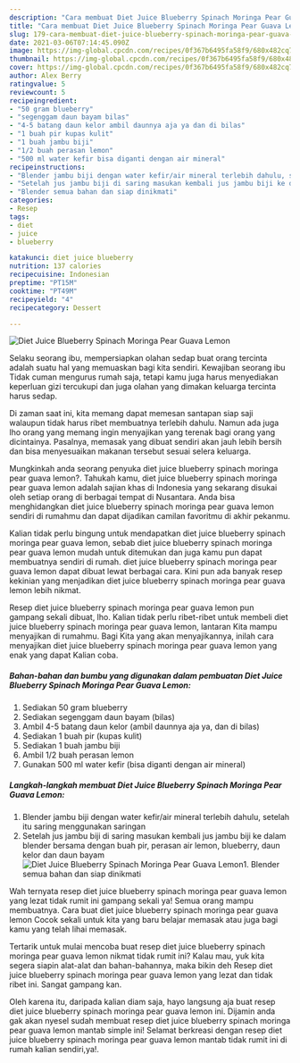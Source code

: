 ```yaml
---
description: "Cara membuat Diet Juice Blueberry Spinach Moringa Pear Guava Lemon Sederhana dan Mudah Dibuat"
title: "Cara membuat Diet Juice Blueberry Spinach Moringa Pear Guava Lemon Sederhana dan Mudah Dibuat"
slug: 179-cara-membuat-diet-juice-blueberry-spinach-moringa-pear-guava-lemon-sederhana-dan-mudah-dibuat
date: 2021-03-06T07:14:45.090Z
image: https://img-global.cpcdn.com/recipes/0f367b6495fa58f9/680x482cq70/diet-juice-blueberry-spinach-moringa-pear-guava-lemon-foto-resep-utama.jpg
thumbnail: https://img-global.cpcdn.com/recipes/0f367b6495fa58f9/680x482cq70/diet-juice-blueberry-spinach-moringa-pear-guava-lemon-foto-resep-utama.jpg
cover: https://img-global.cpcdn.com/recipes/0f367b6495fa58f9/680x482cq70/diet-juice-blueberry-spinach-moringa-pear-guava-lemon-foto-resep-utama.jpg
author: Alex Berry
ratingvalue: 5
reviewcount: 5
recipeingredient:
- "50 gram blueberry"
- "segenggam daun bayam bilas"
- "4-5 batang daun kelor ambil daunnya aja ya dan di bilas"
- "1 buah pir kupas kulit"
- "1 buah jambu biji"
- "1/2 buah perasan lemon"
- "500 ml water kefir bisa diganti dengan air mineral"
recipeinstructions:
- "Blender jambu biji dengan water kefir/air mineral terlebih dahulu, setelah itu saring menggunakan saringan"
- "Setelah jus jambu biji di saring masukan kembali jus jambu biji ke dalam blender bersama dengan buah pir, perasan air lemon, blueberry, daun kelor dan daun bayam"
- "Blender semua bahan dan siap dinikmati"
categories:
- Resep
tags:
- diet
- juice
- blueberry

katakunci: diet juice blueberry 
nutrition: 137 calories
recipecuisine: Indonesian
preptime: "PT15M"
cooktime: "PT49M"
recipeyield: "4"
recipecategory: Dessert

---
```



![Diet Juice Blueberry Spinach Moringa Pear Guava Lemon](https://img-global.cpcdn.com/recipes/0f367b6495fa58f9/680x482cq70/diet-juice-blueberry-spinach-moringa-pear-guava-lemon-foto-resep-utama.jpg)

Selaku seorang ibu, mempersiapkan olahan sedap buat orang tercinta adalah suatu hal yang memuaskan bagi kita sendiri. Kewajiban seorang ibu Tidak cuman mengurus rumah saja, tetapi kamu juga harus menyediakan keperluan gizi tercukupi dan juga olahan yang dimakan keluarga tercinta harus sedap.

Di zaman  saat ini, kita memang dapat memesan santapan siap saji walaupun tidak harus ribet membuatnya terlebih dahulu. Namun ada juga lho orang yang memang ingin menyajikan yang terenak bagi orang yang dicintainya. Pasalnya, memasak yang dibuat sendiri akan jauh lebih bersih dan bisa menyesuaikan makanan tersebut sesuai selera keluarga. 



Mungkinkah anda seorang penyuka diet juice blueberry spinach moringa pear guava lemon?. Tahukah kamu, diet juice blueberry spinach moringa pear guava lemon adalah sajian khas di Indonesia yang sekarang disukai oleh setiap orang di berbagai tempat di Nusantara. Anda bisa menghidangkan diet juice blueberry spinach moringa pear guava lemon sendiri di rumahmu dan dapat dijadikan camilan favoritmu di akhir pekanmu.

Kalian tidak perlu bingung untuk mendapatkan diet juice blueberry spinach moringa pear guava lemon, sebab diet juice blueberry spinach moringa pear guava lemon mudah untuk ditemukan dan juga kamu pun dapat membuatnya sendiri di rumah. diet juice blueberry spinach moringa pear guava lemon dapat dibuat lewat berbagai cara. Kini pun ada banyak resep kekinian yang menjadikan diet juice blueberry spinach moringa pear guava lemon lebih nikmat.

Resep diet juice blueberry spinach moringa pear guava lemon pun gampang sekali dibuat, lho. Kalian tidak perlu ribet-ribet untuk membeli diet juice blueberry spinach moringa pear guava lemon, lantaran Kita mampu menyajikan di rumahmu. Bagi Kita yang akan menyajikannya, inilah cara menyajikan diet juice blueberry spinach moringa pear guava lemon yang enak yang dapat Kalian coba.

<!--inarticleads1-->

##### Bahan-bahan dan bumbu yang digunakan dalam pembuatan Diet Juice Blueberry Spinach Moringa Pear Guava Lemon:

1. Sediakan 50 gram blueberry
1. Sediakan segenggam daun bayam (bilas)
1. Ambil 4-5 batang daun kelor (ambil daunnya aja ya, dan di bilas)
1. Sediakan 1 buah pir (kupas kulit)
1. Sediakan 1 buah jambu biji
1. Ambil 1/2 buah perasan lemon
1. Gunakan 500 ml water kefir (bisa diganti dengan air mineral)




<!--inarticleads2-->

##### Langkah-langkah membuat Diet Juice Blueberry Spinach Moringa Pear Guava Lemon:

1. Blender jambu biji dengan water kefir/air mineral terlebih dahulu, setelah itu saring menggunakan saringan
1. Setelah jus jambu biji di saring masukan kembali jus jambu biji ke dalam blender bersama dengan buah pir, perasan air lemon, blueberry, daun kelor dan daun bayam
<img src="https://img-global.cpcdn.com/steps/33dfdcf153ca86cd/160x128cq70/diet-juice-blueberry-spinach-moringa-pear-guava-lemon-langkah-memasak-2-foto.jpg" alt="Diet Juice Blueberry Spinach Moringa Pear Guava Lemon">1. Blender semua bahan dan siap dinikmati




Wah ternyata resep diet juice blueberry spinach moringa pear guava lemon yang lezat tidak rumit ini gampang sekali ya! Semua orang mampu membuatnya. Cara buat diet juice blueberry spinach moringa pear guava lemon Cocok sekali untuk kita yang baru belajar memasak atau juga bagi kamu yang telah lihai memasak.

Tertarik untuk mulai mencoba buat resep diet juice blueberry spinach moringa pear guava lemon nikmat tidak rumit ini? Kalau mau, yuk kita segera siapin alat-alat dan bahan-bahannya, maka bikin deh Resep diet juice blueberry spinach moringa pear guava lemon yang lezat dan tidak ribet ini. Sangat gampang kan. 

Oleh karena itu, daripada kalian diam saja, hayo langsung aja buat resep diet juice blueberry spinach moringa pear guava lemon ini. Dijamin anda gak akan nyesel sudah membuat resep diet juice blueberry spinach moringa pear guava lemon mantab simple ini! Selamat berkreasi dengan resep diet juice blueberry spinach moringa pear guava lemon mantab tidak rumit ini di rumah kalian sendiri,ya!.

